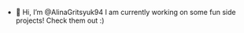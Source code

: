 - 👋 Hi, I’m @AlinaGritsyuk94
I am currently working on some fun side projects! Check them out :)

<!---
AlinaGritsyuk94/AlinaGritsyuk94 is a ✨ special ✨ repository because its `README.md` (this file) appears on your GitHub profile.
You can click the Preview link to take a look at your changes.
--->
